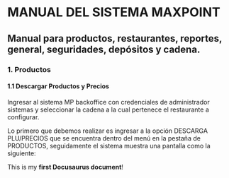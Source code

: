# MANUAL DEL SISTEMA  MAXPOINT 

## Manual para productos, restaurantes, reportes, general, seguridades, depósitos y cadena.

### 1.	Productos
#### 1.1	Descargar Productos y Precios 

Ingresar al sistema MP backoffice con credenciales de administrador sistemas y seleccionar la cadena a la cual pertenece el restaurante a configurar.

Lo primero que debemos realizar es ingresar a la opción DESCARGA PLU/PRECIOS que se encuentra dentro del menú en la pestaña de PRODUCTOS, seguidamente el sistema muestra una pantalla como la siguiente:


This is my **first Docusaurus document**!